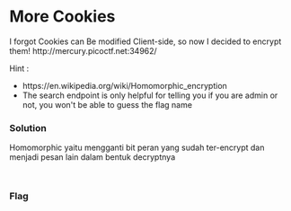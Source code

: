 <h1>More Cookies</h1>
<p>I forgot Cookies can Be modified Client-side, so now I decided to encrypt them! http://mercury.picoctf.net:34962/</p>
<p>Hint :</p>
<ul>
<li>https://en.wikipedia.org/wiki/Homomorphic_encryption</li>
<li>The search endpoint is only helpful for telling you if you are admin or not, you won't be able to guess the flag name</li>
</ul>
<h3>Solution</h3>

<p> Homomorphic yaitu mengganti bit peran yang sudah ter-encrypt dan menjadi pesan lain dalam bentuk decryptnya</p>

```python3


```

<h3>Flag</h3>
<p></p>
